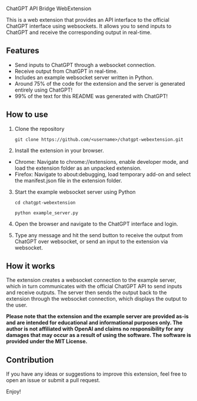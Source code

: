ChatGPT API Bridge WebExtension

This is a web extension that provides an API interface to the official ChatGPT interface using websockets. It allows you to send inputs to ChatGPT and receive the corresponding output in real-time.
## Features

* Send inputs to ChatGPT through a websocket connection.
* Receive output from ChatGPT in real-time.
* Includes an example websocket server written in Python.
* Around 75% of the code for the extension and the server is generated entirely using ChatGPT!
* 99% of the text for this README was generated with ChatGPT!

## How to use

1. Clone the repository

    ``git clone https://github.com/<username>/chatgpt-webextension.git``

2. Install the extension in your browser.
* Chrome: Navigate to chrome://extensions, enable developer mode, and load the extension folder as an unpacked extension.
* Firefox: Navigate to about:debugging, load temporary add-on and select the manifest.json file in the extension folder.

3. Start the example websocket server using Python

    ``cd chatgpt-webextension``

    ``python example_server.py``

4. Open the browser and navigate to the ChatGPT interface and login.

5. Type any message and hit the send button to receive the output from ChatGPT over websocket, or send an input to the extension via websocket.

## How it works

The extension creates a websocket connection to the example server, which in turn communicates with the official ChatGPT API to send inputs and receive outputs. The server then sends the output back to the extension through the websocket connection, which displays the output to the user.

**Please note that the extension and the example server are provided as-is and are intended for educational and informational purposes only. The author is not affiliated with OpenAI and claims no responsibility for any damages that may occur as a result of using the software. The software is provided under the MIT License.**

## Contribution

If you have any ideas or suggestions to improve this extension, feel free to open an issue or submit a pull request.

Enjoy!